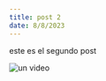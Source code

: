 ```yaml
---
title: post 2
date: 8/8/2023
---
```

este es el segundo post

![un video](https://youtube.com/watch?v=2PA0f5edKsM)
